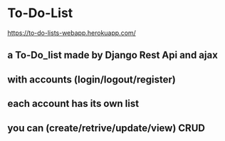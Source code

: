 # To-Do-List
https://to-do-lists-webapp.herokuapp.com/

## a To-Do_list made by Django Rest Api and ajax 
## with accounts (login/logout/register)
## each account has its own list 
## you can (create/retrive/update/view) CRUD

